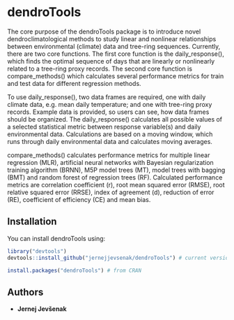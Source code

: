 
<!-- README.md is generated from README.Rmd. Please edit that file -->
dendroTools
===========

The core purpose of the dendroTools package is to introduce novel dendroclimatological methods to study linear and nonlinear relationships between environmental (climate) data and tree-ring sequences. Currently, there are two core functions. The first core function is the daily\_response(), which finds the optimal sequence of days that are linearly or nonlinearly related to a tree-ring proxy records. The second core function is compare\_methods() which calculates several performance metrics for train and test data for different regression methods.

To use daily\_response(), two data frames are required, one with daily climate data, e.g. mean daily temperature; and one with tree-ring proxy records. Example data is provided, so users can see, how data frames should be organized. The daily\_response() calculates all possible values of a selected statistical metric between response variable(s) and daily environmental data. Calculations are based on a moving window, which runs through daily environmental data and calculates moving averages.

compare\_methods() calculates performance metrics for multiple linear regression (MLR), artificial neural networks with Bayesian regularization training algorithm (BRNN), M5P model trees (MT), model trees with bagging (BMT) and random forest of regression trees (RF). Calculated performance metrics are correlation coefficient (r), root mean squared error (RMSE), root relative squared error (RRSE), index of agreement (d), reduction of error (RE), coefficient of efficiency (CE) and mean bias.

Installation
------------

You can install dendroTools using:

``` r
library("devtools")
devtools::install_github("jernejjevsenak/dendroTools") # current version under development

install.packages("dendroTools") # from CRAN
```

Authors
-------

-   **Jernej Jevšenak**
